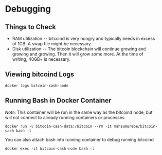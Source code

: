 # Debugging

## Things to Check

* RAM utilization -- bitcoind is very hungry and typically needs in excess of 1GB.  A swap file might be necessary.
* Disk utilization -- The bitcoin blockchain will continue growing and growing and growing.  Then it will grow some more.  At the time of writing, 40GB+ is necessary.

## Viewing bitcoind Logs

    docker logs bitcoin-cash-node


## Running Bash in Docker Container

*Note:* This container will be run in the same way as the bitcoind node, but will not connect to already running containers or processes.

    docker run -v bitcoin-cash-data:/bitcoin --rm -it mahsumurebe/bitcoin-cash bash -l

You can also attach bash into running container to debug running bitcoind

    docker exec -it bitcoin-cash-node bash -l


